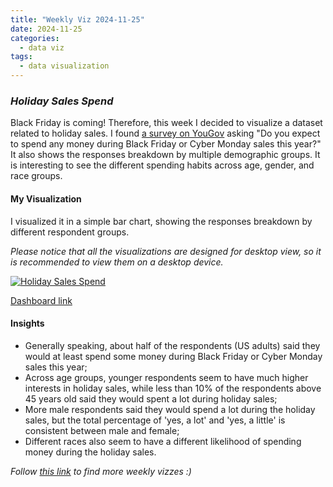 ```yaml
---
title: "Weekly Viz 2024-11-25"
date: 2024-11-25
categories:
  - data viz
tags:
  - data visualization
---
```


### *Holiday Sales Spend*

Black Friday is coming! Therefore, this week I decided to visualize a dataset related to holiday sales. I found [a survey on YouGov](https://today.yougov.com/topics/entertainment/survey-results/daily/2024/11/25/7937e/1) asking "Do you expect to spend any money during Black Friday or Cyber Monday sales this year?" It also shows the responses breakdown by multiple demographic groups. It is interesting to see the different spending habits across age, gender, and race groups.  

#### My Visualization

I visualized it in a simple bar chart, showing the responses breakdown by different respondent groups.   

*Please notice that all the visualizations are designed for desktop view, so it is recommended to view them on a desktop device.*  

<div class='tableauPlaceholder' id='viz1732599463196' style='position: relative'>
  <noscript><a href='#'>
    <img alt='Holiday Sales Spend ' src='https:&#47;&#47;public.tableau.com&#47;static&#47;images&#47;20&#47;20241125HolidaySalesSpend&#47;HolidaySalesSpend&#47;1_rss.png' style='border: none' />
  </a></noscript>
  <object class='tableauViz'  style='display:none;'>
    <param name='host_url' value='https%3A%2F%2Fpublic.tableau.com%2F' />
    <param name='embed_code_version' value='3' />
    <param name='site_root' value='' />
    <param name='name' value='20241125HolidaySalesSpend&#47;HolidaySalesSpend' />
    <param name='tabs' value='no' />
    <param name='toolbar' value='yes' />
    <param name='static_image' value='https:&#47;&#47;public.tableau.com&#47;static&#47;images&#47;20&#47;20241125HolidaySalesSpend&#47;HolidaySalesSpend&#47;1.png' />
    <param name='animate_transition' value='yes' />
    <param name='display_static_image' value='yes' />
    <param name='display_spinner' value='yes' />
    <param name='display_overlay' value='yes' />
    <param name='display_count' value='yes' />
    <param name='language' value='en-US' />
    <param name='filter' value='publish=yes' />
    <param name='ignore_sticky_session' value='yes' />
  </object></div>      
  <script type='text/javascript'>                  
    var divElement = document.getElementById('viz1732599463196');      
    var vizElement = divElement.getElementsByTagName('object')[0];         
    if ( divElement.offsetWidth > 800 ) { vizElement.style.width='800px';vizElement.style.height='627px';} else if ( divElement.offsetWidth > 500 ) { vizElement.style.width='800px';vizElement.style.height='627px';} else { vizElement.style.width='100%';vizElement.style.height='727px';}       
    var scriptElement = document.createElement('script');          
    scriptElement.src = 'https://public.tableau.com/javascripts/api/viz_v1.js';   
    vizElement.parentNode.insertBefore(scriptElement, vizElement);         
  </script>

[Dashboard link](https://public.tableau.com/views/20241125HolidaySalesSpend/HolidaySalesSpend?:language=en-US&publish=yes&:sid=&:display_count=n&:origin=viz_share_link)
  
#### Insights
* Generally speaking, about half of the respondents (US adults) said they would at least spend some money during Black Friday or Cyber Monday sales this year;
* Across age groups, younger respondents seem to have much higher interests in holiday sales, while less than 10% of the respondents above 45 years old said they would spent a lot during holiday sales;
* More male respondents said they would spend a lot during the holiday sales, but the total percentage of 'yes, a lot' and 'yes, a little' is consistent between male and female;
* Different races also seem to have a different likelihood of spending money during the holiday sales.  
  
*Follow [this link](https://yudong-94.github.io/personal-website/project/WeeklyViz2024/) to find more weekly vizzes :)*
